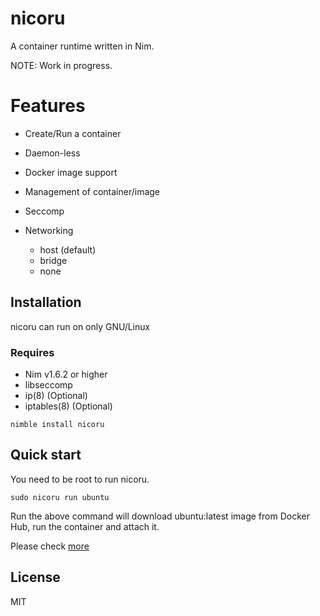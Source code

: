 # nicoru

A container runtime written in Nim.

NOTE: Work in progress.

# Features

- Create/Run a container

- Daemon-less

- Docker image support

- Management of container/image

- Seccomp

- Networking
  - host (default)
  - bridge
  - none

## Installation

nicoru can run on only GNU/Linux

### Requires

- Nim v1.6.2 or higher
- libseccomp
- ip(8) (Optional)
- iptables(8) (Optional)

```
nimble install nicoru
```

## Quick start

You need to be root to run nicoru.

```
sudo nicoru run ubuntu
```

Run the above command will download ubuntu:latest image from Docker Hub, run the container and attach it.

Please check [more](https://github.com/fox0430/nicoru/tree/develop/documents/command.md)

## License

MIT

